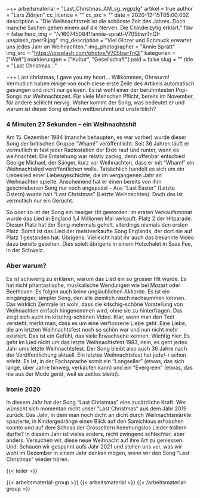 +++
arbeitsmaterial = "Last_Christmas_AM_sg_wgpzlg"
artikel = true
author = "Lars Ziörjen"
cc_licence = ""
cc_src = ""
date = 2020-12-15T05:00:00Z
description = "Die Weihnachtszeit ist die schönste Zeit des Jahres. Doch manche Sachen gehen einem auf die Nerven. Die Chinderzytig erklärt."
fdw = false
hero_img = "/v1607450841/annie-spratt-V705bwrTnQI-unsplash_rperr9.jpg"
img_description = "Viel Glitzer und Schmuck erwartet uns jedes Jahr an Weihnachten."
img_photographer = "Annie Spratt"
img_src = "https://unsplash.com/photos/V705bwrTnQI"
kategorien = ["Welt"]
markierungen = ["Kultur", "Gesellschaft"]
paid = false
slug = ""
title = "Last Christmas…"

+++
Last christmas, I gave you my heart… Willkommen, Ohrwurm! Vermutlich haben einige von euch diese erste Zeile des Artikels automatisch gesungen und nicht nur gelesen. Es ist wohl einer der berühmtesten Pop-Songs zur Weihnachtszeit. Für viele Menschen Pflicht, bereits im November, für andere schlicht nervig. Woher kommt der Song, was bedeutet er und warum ist dieser Song einfach weltberühmt und unsterblich?

### 4 Minuten 27 Sekunden – ein Weihnachtshit

Am 15. Dezember 1984 (manche behaupten, es war vorher) wurde dieser Song der britischen Gruppe “Wham!” veröffentlicht. Seit 36 Jahren läuft er vermutlich in fast jeder Radiostation der Erde rauf und runter, wenn es weihnachtet. Die Entstehung war relativ zackig, denn offenbar entschied George Michael, der Sänger, kurz vor Weihnachten, dass er mit “Wham!” ein Weihnachtslied veröffentlichen wolle. Tatsächlich handelt es sich um ein Liebeslied einer Liebesgeschichte, die im vergangenen Jahr an Weihnachten spielte. Anscheinend hat er einen bereits von ihm geschriebenen Song nur noch angepasst - Aus “Last Easter” (Letzte Ostern) wurde halt “Last Christmas” (Letzte Weihnachten). Doch das ist vermutlich nur ein Gerücht.

So oder so ist der Song ein riesiger Hit geworden: im ersten Verkaufsmonat wurde das Lied in England 1,4 Millionen Mal verkauft. Platz 2 der Hitparade. Diesen Platz hat der Song mehrmals geholt, allerdings niemals den ersten Platz. Somit ist das Lied der meistverkaufte Song Englands, der dort nie auf Platz 1 gestanden hat. Übrigens: Vielleicht habt ihr auch das bekannte Video dazu bereits gesehen. Dies spielt übrigens in einem Holzchalet in Saas Fee, in der Schweiz.

### Aber warum?

Es ist schwierig zu erklären, warum das Lied ein so grosser Hit wurde. Es hat nicht phantastische, musikalische Wendungen wie bei Mozart oder Beethoven. Es folgen auch keine unglaublichen Akkorde. Es ist ein eingängiger, simpler Song, den alle ziemlich rasch nachsummen können. Das wirklich Zentrale ist wohl, dass die kitschig-schöne Vorstellung von Weihnachten einfach hingenommen wird, ohne sie zu hinterfragen. Das zeigt sich auch im kitschig-schönen Video. Klar, wenn man den Text versteht, merkt man, dass es um eine verflossene Liebe geht. Eine Liebe, die am letzten Weihnachtsfest noch so schön war und nun nicht mehr existiert. Das ist ein Gefühl, das viele Erwachsene kennen. Wichtig hier: Es geht im Lied nicht um das letzte Weihnachtsfest 1983, nein, es geht jedes Jahr ums letzte Weihnachtsfest. Der Song bleibt also auch 36 Jahre nach der Veröffentlichung aktuell. Ein letztes Weihnachtsfest hat jede/-r schon erlebt. Es ist, in der Fachsprache somit ein “Longseller” (etwas, das sich lange, über Jahre hinweg, verkaufen kann) und ein “Evergreen” (etwas, das nie aus der Mode gerät, weil es zeitlos bleibt).

### Ironie 2020

In diesem Jahr hat der Song “Last Christmas” eine zusätzliche Kraft. Wer wünscht sich momentan nicht unser “Last Christmas” aus dem Jahr 2019 zurück. Das Jahr, in dem man noch dicht an dicht durch Weihnachtsmärkte spazierte, in Kindergedränge einen Blick auf den Samichlous erhaschen konnte und auf dem Schoss der Grosseltern hemmungslos Lieder trällern durfte? In diesem Jahr ist vieles anders, nicht zwingend schlechter, aber anders. Versuchen wir, diese neue Weihnacht auf ihre Art zu geniessen. Und: Schauen wir gespannt aufs Jahr 2021 und stellen uns vor, was wir wohl im Dezember in einem Jahr denken mögen, wenn wir den Song “Last Christmas” wieder hören.

{{< teiler >}}

{{< arbeitsmaterial-group >}}
{{< arbeitsmaterial >}}
{{< /arbeitsmaterial-group >}}